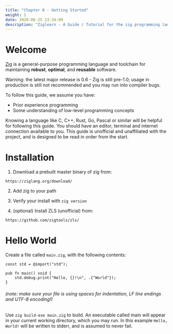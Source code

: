 ```yaml
---
title: "Chapter 0 - Getting Started"
weight: 1
date: 2020-06-25 13:34:09
description: "Ziglearn - A Guide / Tutorial for the zig programming language. Install and get started with ziglang here."
---
```


# Welcome

[Zig](https://ziglang.org) is a general-purpose programming language and toolchain for maintaining __robust__, __optimal__, and __reusable__ software. 

Warning: the latest major release is 0.6 - Zig is still pre-1.0; usage in production is still not recommended and you may run into compiler bugs.

To follow this guide, we assume you have:
   * Prior experience programming
   * Some understanding of low-level programming concepts

Knowing a language like C, C++, Rust, Go, Pascal or similar will be helpful for following this guide. You should have an editor, terminal and internet connection available to you. This guide is unofficial and unaffiliated with the project, and is designed to be read in order from the start.

# Installation

1.  Download a prebuilt master binary of zig from:
```
https://ziglang.org/download/
```

2. Add zig to your path

3. Verify your install with `zig version`

4. (optional) Install ZLS (unofficial) from:
```
https://github.com/zigtools/zls/
```

# Hello World

Create a file called `main.zig`, with the following contents:

```zig
const std = @import("std");

pub fn main() void {
    std.debug.print("Hello, {}!\n", .{"World"});
}
```
###### (note: make sure your file is using spaces for indentation, LF line endings and UTF-8 encoding!)

Use `zig build-exe main.zig` to build. An executable called main will appear in your current working directory, which you may run. In this example `Hello, World!` will be written to stderr, and is assumed to never fail.